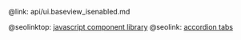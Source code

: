 @link: api/ui.baseview_isenabled.md

@seolinktop: [javascript component library](https://webix.com)
@seolink: [accordion tabs](https://webix.com/widget/accordion/)